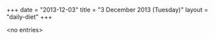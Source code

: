 +++
date = "2013-12-03"
title = "3 December 2013 (Tuesday)"
layout = "daily-diet"
+++


\<no entries\>

